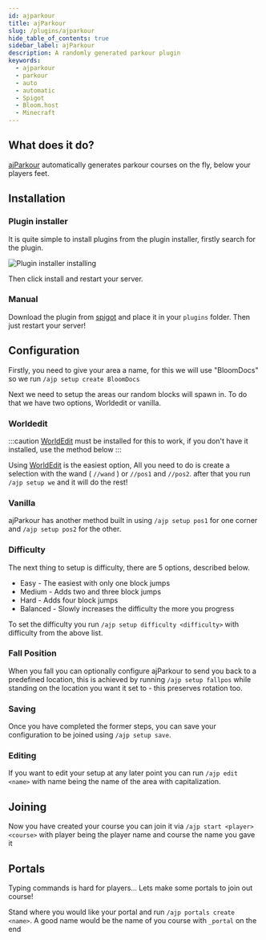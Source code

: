 ```yaml
---
id: ajparkour
title: ajParkour
slug: /plugins/ajparkour
hide_table_of_contents: true
sidebar_label: ajParkour
description: A randomly generated parkour plugin
keywords:
  - ajparkour
  - parkour
  - auto
  - automatic
  - Spigot
  - Bloom.host
  - Minecraft
---
```


## What does it do?

[ajParkour](https://www.spigotmc.org/resources/ajparkour-rewards-1-7-10-1-18-x-mysql-storage-option.60909/) automatically generates parkour courses on the fly, below your players feet.

## Installation

### Plugin installer

It is quite simple to install plugins from the plugin installer, firstly search for the plugin.

![Plugin installer installing](/plugins_and_modifications/plugins/ajParkour/pluginInstaller.png)

Then click install and restart your server.

### Manual

Download the plugin from [spigot](https://www.spigotmc.org/resources/ajparkour-rewards-1-7-10-1-18-x-mysql-storage-option.60909/) and place it in your `plugins` folder. Then just restart your server!

## Configuration

Firstly, you need to give your area a name, for this we will use "BloomDocs" so we run `/ajp setup create BloomDocs`

Next we need to setup the areas our random blocks will spawn in. To do that we have two options, Worldedit or vanilla.

### Worldedit

:::caution
[WorldEdit](https://dev.bukkit.org/projects/worldedit) must be installed for this to work, if you don't have it installed, use the method below
:::

Using [WorldEdit](https://dev.bukkit.org/projects/worldedit) is the easiest option, All you need to do is create a selection with the wand ( `//wand` ) or `//pos1` and `//pos2`. after that you run `/ajp setup we` and it will do the rest!

### Vanilla

ajParkour has another method built in using `/ajp setup pos1` for one corner and `/ajp setup pos2` for the other.

### Difficulty

The next thing to setup is difficulty, there are 5 options, described below.

* Easy - The easiest with only one block jumps
* Medium - Adds two and three block jumps
* Hard - Adds four block jumps
* Balanced - Slowly increases the difficulty the more you progress

To set the difficulty you run `/ajp setup difficulty <difficulty>` with difficulty from the above list.

### Fall Position

When you fall you can optionally configure ajParkour to send you back to a predefined location, this is achieved by running `/ajp setup fallpos` while standing on the location you want it set to - this preserves rotation too.

### Saving

Once you have completed the former steps, you can save your configuration to be joined using `/ajp setup save`.

### Editing

If you want to edit your setup at any later point you can run `/ajp edit <name>` with name being the name of the area with capitalization.

## Joining

Now you have created your course you can join it via `/ajp start <player> <course>` with player being the player name and course the name you gave it

## Portals

Typing commands is hard for players... Lets make some portals to join out course!

Stand where you would like your portal and run `/ajp portals create <name>`. A good name would be the name of you course with `_portal` on the end

